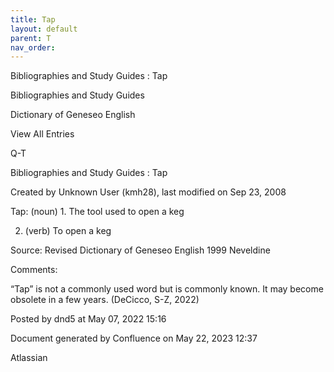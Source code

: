 ```yaml
---
title: Tap
layout: default
parent: T
nav_order:
---
```


Bibliographies and Study Guides : Tap

Bibliographies and Study Guides

Dictionary of Geneseo English

View All Entries

Q-T

Bibliographies and Study Guides : Tap

Created by  Unknown User (kmh28), last modified on Sep 23, 2008

Tap: (noun) 1. The tool used to open a keg

2. (verb) To open a keg

Source: Revised Dictionary of Geneseo English 1999 Neveldine 

Comments:

“Tap” is not a commonly used word but is commonly known. It may become obsolete in a few years. (DeCicco, S-Z, 2022)

Posted by dnd5 at May 07, 2022 15:16

Document generated by Confluence on May 22, 2023 12:37

Atlassian
